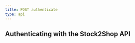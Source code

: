 ```yaml
---
title: POST authenticate   
type: api
---
```


## Authenticating with the Stock2Shop API






    


